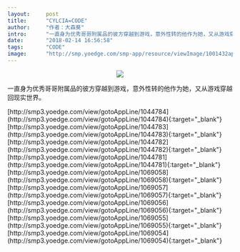 ```yaml
---
layout:     post
title:      "CYLCIA=CODE"
author:     "作者：大森葵"
intro:      "一直身为优秀哥哥附属品的彼方穿越到游戏，意外性转的他作为她，又从游戏穿越回现实世界。"
date:       "2018-02-14 16:56:58"
tags:       "CODE"
image:      "http://smp.yoedge.com/smp-app/resource/viewImage/1001432appline.png"
---
```

<div style="text-align: center">
<p><img src="http://smp.yoedge.com/smp-app/resource/viewImage/1001432appline.png"/></p>
</div>
<p class="post-meta">
<span>一直身为优秀哥哥附属品的彼方穿越到游戏，意外性转的他作为她，又从游戏穿越回现实世界。</span>
</p>
[http://smp3.yoedge.com/view/gotoAppLine/1044784](http://smp3.yoedge.com/view/gotoAppLine/1044784){:target="_blank"}
[http://smp3.yoedge.com/view/gotoAppLine/1044783](http://smp3.yoedge.com/view/gotoAppLine/1044783){:target="_blank"}
[http://smp3.yoedge.com/view/gotoAppLine/1044782](http://smp3.yoedge.com/view/gotoAppLine/1044782){:target="_blank"}
[http://smp3.yoedge.com/view/gotoAppLine/1044781](http://smp3.yoedge.com/view/gotoAppLine/1044781){:target="_blank"}
[http://smp3.yoedge.com/view/gotoAppLine/1069058](http://smp3.yoedge.com/view/gotoAppLine/1069058){:target="_blank"}
[http://smp3.yoedge.com/view/gotoAppLine/1069057](http://smp3.yoedge.com/view/gotoAppLine/1069057){:target="_blank"}
[http://smp3.yoedge.com/view/gotoAppLine/1069056](http://smp3.yoedge.com/view/gotoAppLine/1069056){:target="_blank"}
[http://smp3.yoedge.com/view/gotoAppLine/1069055](http://smp3.yoedge.com/view/gotoAppLine/1069055){:target="_blank"}
[http://smp3.yoedge.com/view/gotoAppLine/1069054](http://smp3.yoedge.com/view/gotoAppLine/1069054){:target="_blank"}



